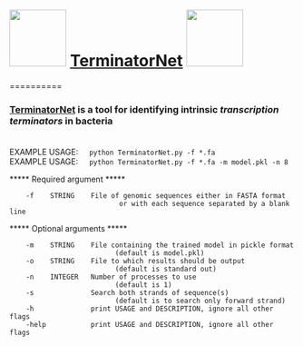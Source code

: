 # <img src="https://cs.wellesley.edu/~btjaden/TermNet/img/Hairpin_A.png" width=100> [TerminatorNet](https://cs.wellesley.edu/~btjaden/TermNet) <img src="https://cs.wellesley.edu/~btjaden/TermNet/img/Hairpin_B.png" width=100>
==========

### [TerminatorNet](https://cs.wellesley.edu/~btjaden/TermNet) is a tool for identifying intrinsic ***transcription terminators*** in bacteria<BR><BR>

EXAMPLE USAGE: &nbsp;&nbsp;&nbsp;&nbsp;`python TerminatorNet.py -f *.fa`<BR>
EXAMPLE USAGE: &nbsp;&nbsp;&nbsp;&nbsp;`python TerminatorNet.py -f *.fa -m model.pkl -n 8`<BR>

*****   Required argument   *****

        -f    STRING    File of genomic sequences either in FASTA format
                               or with each sequence separated by a blank line


*****   Optional arguments  *****

        -m    STRING    File containing the trained model in pickle format
                              (default is model.pkl)
        -o    STRING    File to which results should be output
                              (default is standard out)
        -n    INTEGER   Number of processes to use
                              (default is 1)
        -s              Search both strands of sequence(s)
                              (default is to search only forward strand)
        -h              print USAGE and DESCRIPTION, ignore all other flags
        -help           print USAGE and DESCRIPTION, ignore all other flags
